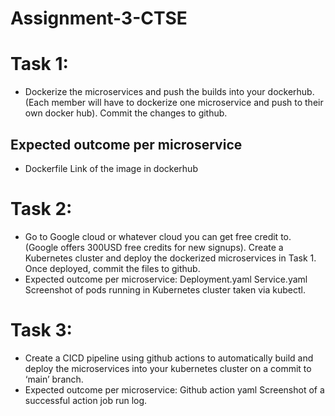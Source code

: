 # Assignment-3-CTSE

# Task 1:
- Dockerize the microservices and push the builds into your dockerhub. (Each member will have to dockerize one microservice and push to their own docker hub). Commit the changes to github.
## Expected outcome per microservice
  - Dockerfile
Link of the image in dockerhub

# Task 2:
- Go to Google cloud or whatever cloud you can get free credit to. (Google offers 300USD free credits for new signups). Create a Kubernetes cluster and deploy the dockerized microservices in Task 1. Once deployed, commit the files to github.
- Expected outcome per microservice:
Deployment.yaml
Service.yaml
Screenshot of pods running in Kubernetes cluster taken via kubectl.

# Task 3:
- Create a CICD pipeline using github actions to automatically build and deploy the microservices into your kubernetes cluster on a commit to ‘main’ branch.
- Expected outcome per microservice:
Github action yaml
Screenshot of a successful action job run log.
